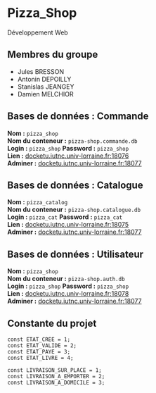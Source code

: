 # Pizza_Shop

Développement Web

## Membres du groupe

-   Jules BRESSON
-   Antonin DEPOILLY
-   Stanislas JEANGEY
-   Damien MELCHIOR


## Bases de données : Commande

**Nom :** `pizza_shop`  
**Nom du conteneur :** `pizza-shop.commande.db`  
**Login :** `pizza_shop` **Password :** `pizza_shop`  
**Lien :** [docketu.iutnc.univ-lorraine.fr:18076](docketu.iutnc.univ-lorraine.fr:18076)  
**Adminer :** [docketu.iutnc.univ-lorraine.fr:18077](docketu.iutnc.univ-lorraine.fr:18077)  

## Bases de données : Catalogue

**Nom :** `pizza_catalog`  
**Nom du conteneur :** `pizza-shop.catalogue.db`  
**Login :** `pizza_cat` **Password :** `pizza_cat`  
**Lien :** [docketu.iutnc.univ-lorraine.fr:18075](docketu.iutnc.univ-lorraine.fr:18075)  
**Adminer :** [docketu.iutnc.univ-lorraine.fr:18077](docketu.iutnc.univ-lorraine.fr:18077)

## Bases de données : Utilisateur

**Nom :** `pizza_shop`  
**Nom du conteneur :** `pizza-shop.auth.db`  
**Login :** `pizza_shop` **Password :** `pizza_shop`  
**Lien :** [docketu.iutnc.univ-lorraine.fr:18078](docketu.iutnc.univ-lorraine.fr:18078)  
**Adminer :** [docketu.iutnc.univ-lorraine.fr:18077](docketu.iutnc.univ-lorraine.fr:18077)  


## Constante du projet

    const ETAT_CREE = 1;
    const ETAT_VALIDE = 2;
    const ETAT_PAYE = 3;
    const ETAT_LIVRE = 4;
    
    const LIVRAISON_SUR_PLACE = 1;
    const LIVRAISON_A_EMPORTER = 2;
    const LIVRAISON_A_DOMICILE = 3;